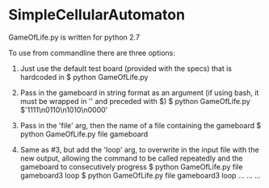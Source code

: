 # SimpleCellularAutomaton

GameOfLife.py is written for python 2.7

To use from commandline there are three options:

1. Just use the default test board (provided with the specs) that is hardcoded in
	$ python GameOfLife.py

2. Pass in the gameboard in string format as an argument (if using bash, it must be wrapped in '' and
   preceded with $)
	$ python GameOfLife.py $'1111\n0110\n1010\n0000'

3. Pass in the 'file' arg, then the name of a file containing the gameboard
	$ python GameOfLife.py file gameboard

4. Same as #3, but add the 'loop' arg, to overwrite in the input file with the new output,
   allowing the command to be called repeatedly and the gameboard to consecutively progress
   	$ python GameOfLife.py file gameboard3 loop
   	$ python GameOfLife.py file gameboard3 loop
   	...
   	...
   	...